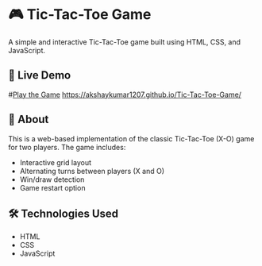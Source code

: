 # 🎮 Tic-Tac-Toe Game

A simple and interactive Tic-Tac-Toe game built using HTML, CSS, and JavaScript.

## 🔗 Live Demo

#[Play the Game](#) https://akshaykumar1207.github.io/Tic-Tac-Toe-Game/

## 🧠 About

This is a web-based implementation of the classic Tic-Tac-Toe (X-O) game for two players. The game includes:

- Interactive grid layout
- Alternating turns between players (X and O)
- Win/draw detection
- Game restart option


## 🛠️ Technologies Used

- HTML
- CSS
- JavaScript

